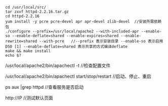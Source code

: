 ```
cd /usr/local/src/
tar zxvf httpd-2.2.16.tar.gz
cd httpd-2.2.16
yum install -y pcre pcre-devel apr apr-devel zlib-devel  //安装所需依赖包
./configure --prefix=/usr/local/apache2 --with-included-apr --enable-so --enable-deflate=shared --enable-expires=shared --enable-rewrite=shared --with-pcre   //--prefix 表示安装目录 --enable-so 表示启用DSO [1] --enable-deflate=shared 表示共享的方式编译deflate
make && make install
echo $?
```
/usr/local/apache2/bin/apachectl -t  //检查配置文件

/usr/local/apache2/bin/apachectl start/stop/restart  //启动、停止、重启

ps aux |grep httpd  //查看服务是否启动

http://IP  //测试默认页面
